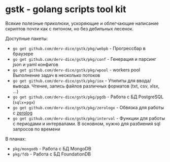 # gstk - golang scripts tool kit

Всякие полезные приколюхи, ускоряющие и облегчающие написание скриптов почти как с питоном, но без дебильных лесенок.

Доступные пакеты:
- `go get github.com/derv-dice/gstk/pkg/webpb` - Прогрессбар в браузере
- `go get github.com/derv-dice/gstk/pkg/conf` - Генерация и парсинг json и yaml конфигов
- `go get github.com/derv-dice/gstk/pkg/wpool` - workers pool Выполнение задач в несколько потоков
- `go get github.com/derv-dice/gstk/pkg/iox` - Утилиты для ввода/вывода. Чтение, запись файлов различных форматов (txt, csv, xlsx, ...)
- `go get github.com/derv-dice/gstk/pkg/pgdb` - Работа с БД PostgreSQL (`sqlx`+`pgx`)
- `go get github.com/derv-dice/gstk/pkg/zerologx` - Обвязка для работы с [zerolog](https://github.com/rs/zerolog)
- `go get github.com/derv-dice/gstk/pkg/interval` - Функции для работы с периодами и интервалами. В основном, нужно для разбиения sql запросов по
  времени

В планах:
- `pkg/mongodb` - Работа с БД MongoDB
- `pkg/fdb` - Работа с БД FoundationDB
